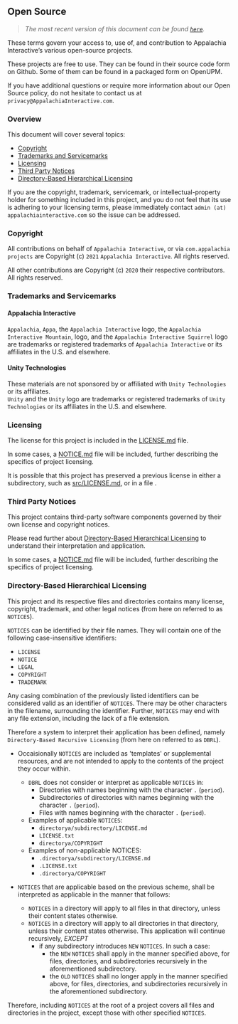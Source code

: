 ## Open Source

> *The most recent version of this document can be found [`here`](https://appalachiainteractive.com/legal/open-source).*

These terms govern your access to, use of, and contribution to Appalachia Interactive’s various open-source projects.  

These projects are free to use.  They can be found in their source code form on Github. Some of them can be found in a packaged form on OpenUPM.  

If you have additional questions or require more information about our Open Source policy, do not hesitate to contact us at `privacy@AppalachiaInteractive.com`.

### Overview

This document will cover several topics:

- [Copyright](#copyright)
- [Trademarks and Servicemarks](#trademarks-and-servicemarks)
- [Licensing](#licensing)
- [Third Party Notices](#third-party-notices)
- [Directory-Based Hierarchical Licensing](#directory-based-hierarchical-licensing)

If you are the copyright, trademark, servicemark, or intellectual-property holder for something included in this project, and you do not feel that its use is adhering to your licensing terms, please immediately contact `admin (at) appalachiainteractive.com` so the issue can be addressed.

### Copyright

All contributions on behalf of `Appalachia Interactive`, or via `com.appalachia projects` are Copyright (c) `2021` `Appalachia Interactive`. All rights reserved.

All other contributions are Copyright (c) `2020` their respective contributors. All rights reserved.

### Trademarks and Servicemarks

#### Appalachia Interactive

`Appalachia`, `Appa`, the `Appalachia Interactive` logo, the `Appalachia Interactive Mountain`, logo, and the `Appalachia Interactive Squirrel` logo are trademarks or registered trademarks of `Appalachia Interactive` or its affiliates in the U.S. and elsewhere.

#### Unity Technologies

These materials are not sponsored by or affiliated with `Unity Technologies` or its affiliates.  
`Unity` and the `Unity` logo are trademarks or registered trademarks of `Unity Technologies` or its affiliates in the U.S. and elsewhere.

### Licensing

The license for this project is included in the [LICENSE.md](./LICENSE.md) file.

In some cases, a [NOTICE.md](./NOTICE.md) file will be included, further describing the specifics of project licensing.

It is possible that this project has preserved a previous license in either a subdirectory, such as [src/LICENSE.md](./src/LICENSE.md), or in a file .

### Third Party Notices

This project contains third-party software components governed by their own license and copyright notices.  

Please read further about [Directory-Based Hierarchical Licensing](#directory-based-hierarchical-licensing) to understand their interpretation and application.

In some cases, a [NOTICE.md](./NOTICE.md) file will be included, further describing the specifics of project licensing.

### Directory-Based Hierarchical Licensing

This project and its respective files and directories contains many license, copyright, trademark, and other legal notices (from here on referred to as `NOTICES`).

`NOTICES` can be identified by their file names.  They will contain one of the following case-insensitive identifiers:

- `LICENSE`
- `NOTICE`
- `LEGAL`
- `COPYRIGHT`
- `TRADEMARK`

Any casing combination of the previously listed identifiers can be considered valid as an identifier of `NOTICES`.  There may be other characters in the filename, surrounding the identifier.  Further, `NOTICES` may end with any file extension, including the lack of a file extension.

Therefore a system to interpret their application has been defined, namely `Directory-Based Recursive Licensing` (from here on referred to as `DBRL`).

- Occaisionally `NOTICES` are included as 'templates' or supplemental resources, and are not intended to apply to the contents of the project they occur within.  
  - `DBRL` does not consider or interpret as applicable `NOTICES` in:
    - Directories with names beginning with the character `.` (`period`).
    - Subdirectories of directories with names beginning with the character `.` (`period`).
    - Files with names beginning with the character `.` (`period`).
  - Examples of applicable `NOTICES`:
    - `directorya/subdirectory/LICENSE.md`
    - `LICENSE.txt`
    - `directorya/COPYRIGHT`
  - Examples of non-applicable NOTICES:
    - `.directorya/subdirectory/LICENSE.md`
    - `.LICENSE.txt`
    - `.directorya/COPYRIGHT`

- `NOTICES` that are applicable based on the previous scheme, shall be interpreted as applicable in the manner that follows:
  - `NOTICES` in a directory will apply to all files in that directory, unless their content states otherwise.
  - `NOTICES` in a directory will apply to all directories in that directory, unless their content states otherwise.  This application will continue recursively, *EXCEPT*
    - if any subdirectory introduces `NEW` `NOTICES`.  In such a case:
      - the `NEW` `NOTICES` shall apply in the manner specified above, for files, directories, and subdirectories recursively in the aforementioned subdirectory.
      - the `OLD` `NOTICES` shall no longer apply in the manner specified above, for files, directories, and subdirectories recursively in the aforementioned subdirectory. 

Therefore, including `NOTICES` at the root of a project covers all files and directories in the project, except those with other specified `NOTICES`.
